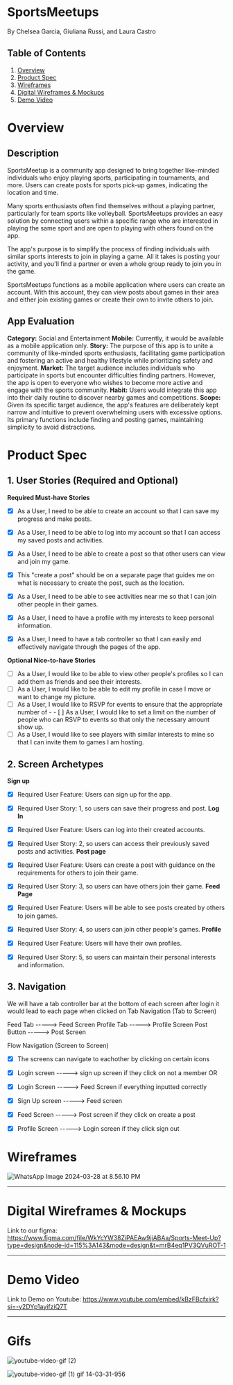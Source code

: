 # SportsMeetups

By Chelsea Garcia, Giuliana Russi, and Laura Castro

## Table of Contents

1. [Overview](#Overview)
2. [Product Spec](#Product-Spec)
4. [Wireframes](#Wireframes)
5. [Digital Wireframes & Mockups](#Digital-Wireframes-&-Mockups)
7. [Demo Video](#Demo-Video)

# Overview
## Description
SportsMeetup is a community app designed to bring together like-minded individuals who enjoy playing sports, participating in tournaments, and more. Users can create posts for sports pick-up games, indicating the location and time. 

Many sports enthusiasts often find themselves without a playing partner, particularly for team sports like volleyball. SportsMeetups provides an easy solution by connecting users within a specific range who are interested in playing the same sport and are open to playing with others found on the app.

The app's purpose is to simplify the process of finding individuals with similar sports interests to join in playing a game. All it takes is posting your activity, and you'll find a partner or even a whole group ready to join you in the game.

SportsMeetups functions as a mobile application where users can create an account. With this account, they can view posts about games in their area and either join existing games or create their own to invite others to join.

## App Evaluation
**Category:** Social and Entertainment
**Mobile:** Currently, it would be available as a mobile application only.
**Story:** The purpose of this app is to unite a community of like-minded sports enthusiasts, facilitating game participation and fostering an active and healthy lifestyle while prioritizing safety and enjoyment.
**Market:** The target audience includes individuals who participate in sports but encounter difficulties finding partners. However, the app is open to everyone who wishes to become more active and engage with the sports community.
**Habit:** Users would integrate this app into their daily routine to discover nearby games and competitions.
**Scope:** Given its specific target audience, the app's features are deliberately kept narrow and intuitive to prevent overwhelming users with excessive options. Its primary functions include finding and posting games, maintaining simplicity to avoid distractions.



# Product Spec


## 1. User Stories (Required and Optional)

**Required Must-have Stories**

- [X] As a User, I need to be able to create an account so that I can save my progress and make posts.
- [X] As a User, I need to be able to log into my account so that I can access my saved posts and activities.
- [X] As a User, I need to be able to create a post so that other users can view and join my game.
- [X] This "create a post" should be on a separate page that guides me on what is necessary to create the post, such as the location.
- [X] As a User, I need to be able to see activities near me so that I can join other people in their games.
- [X] As a User, I need to have a profile with my interests to keep personal information.
- [X] As a User, I need to have a tab controller so that I can easily and effectively navigate through the pages of the app.


**Optional Nice-to-have Stories**

- [ ] As a User, I would like to be able to view other people's profiles so I can add them as friends and see their interests.
- [ ] As a User, I would like to be able to edit my profile in case I move or want to change my picture.
- [ ] As a User, I would like to RSVP for events to ensure that the appropriate number of - - [ ] As a User, I would like to set a limit on the number of people who can RSVP to events so that only the necessary amount show up.
- [ ] As a User, I would like to see players with similar interests to mine so that I can invite them to games I am hosting.

## 2. Screen Archetypes
**Sign up**
- [X] Required User Feature: Users can sign up for the app.
- [X] Required User Story: 1, so users can save their progress and post.
**Log In**
- [X] Required User Feature: Users can log into their created accounts.
- [X] Required User Story: 2, so users can access their previously saved posts and activities.
**Post page**
- [X] Required User Feature: Users can create a post with guidance on the requirements for others to join their game.
- [X] Required User Story: 3, so users can have others join their game.
**Feed Page**
- [X] Required User Feature: Users will be able to see posts created by others to join games.
- [X] Required User Story: 4, so users can join other people's games.
**Profile**
- [X] Required User Feature: Users will have their own profiles.
- [X] Required User Story: 5, so users can maintain their personal interests and information.


## 3. Navigation
We will have a tab controller bar at the bottom of each screen after login it would lead to each page when clicked on
Tab Navigation (Tab to Screen)

Feed Tab    -----> Feed Screen
Profile Tab -----> Profile Screen
Post Button    -----> Post Screen


Flow Navigation (Screen to Screen)
- [X] The screens can navigate to eachother by clicking on certain icons

- [X] Login screen -----> sign up screen if they click on not a member 
OR
- [X] Login Screen -----> Feed Screen if everything inputted correctly

- [X] Sign Up screen -----> Feed screen

- [X] Feed Screen -----> Post screen if they click on create a post 

- [X] Profile Screen -----> Login screen if they click sign out


# Wireframes
![WhatsApp Image 2024-03-28 at 8.56.10 PM](https://hackmd.io/_uploads/rkOTb971C.jpg)




---


# Digital Wireframes & Mockups
Link to our figma:
https://www.figma.com/file/WkYcYW38ZiPAEAw9jiABAa/Sports-Meet-Up?type=design&node-id=115%3A143&mode=design&t=mrB4eq1PV3QVuROT-1

---

# Demo Video

Link to Demo on Youtube: https://www.youtube.com/embed/kBzFBcfxirk?si=-y2DYp1ayifziQ7T


---

# Gifs
![youtube-video-gif (2)](https://github.com/XcodeGirlies/SportsMeetups/assets/75771144/20daee44-0a5c-4c34-9177-91331ce1df72)

![youtube-video-gif (1) gif 14-03-31-956](https://github.com/XcodeGirlies/SportsMeetups/assets/75771144/80545ee8-3d2e-46e5-a1ce-1ded71e3605b)

